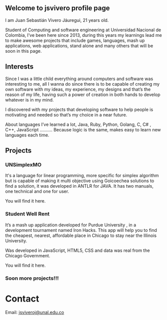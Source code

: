 ## Welcome to jsvivero profile page
I am Juan Sebastián Vivero Jáuregui, 21 years old.

Student of Computing and software engineering at Universidad Nacional de Colombia,  I’ve been here since 2013, during this years my learnings lead me to make awesome projects that include games, languages, mash up applications, web applications, stand alone and many others that will be soon in this page.   

## Interests

Since I was a little child everything around computers and software was interesting to me, all I wanna do since there is to be capable of creating my own software with my ideas, my experience, my designs and that’s the reason of my life, having such a power of creation in both  hands to develop whatever is in my mind.

I discovered with my projects that developing software to help  people is motivating and needed so that’s my choice in a near future.

About languages I’ve learned a lot, Java, Ruby, Python, Golang, C, C# , C++,  JavaScript  ……….
Because  logic is the same, makes easy to learn new languages each time.

## Projects

### UNSimplexMO

It's a language for linear programming, more specific for simplex algorithm but is capable of making it multi objective using Goicoechea solutions to find a solution, it was developed in ANTLR for JAVA.
It has two manuals, one technical and one for user.

You will find it here.

### Student Well Rent

It’s a mash up application developed for Purdue University , in a development tournament named Iron Hacks. This app will help you to find the cheapest, nearest, affordable place in Chicago to stay near the Illinois University.

Was developed in JavaScript, HTML5, CSS and data was real from the Chicago Government. 

You will find it here.

### Soon more projects!!!

# Contact 
 Email: jsviveroj@unal.edu.co

